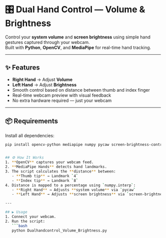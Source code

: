 # 🎛️ Dual Hand Control — Volume & Brightness

Control your **system volume** and **screen brightness** using simple hand gestures captured through your webcam.  
Built with **Python**, **OpenCV**, and **MediaPipe** for real-time hand tracking.  

---

## ✨ Features
- **Right Hand** → Adjust **Volume**
- **Left Hand** → Adjust **Brightness**
- Smooth control based on distance between thumb and index finger
- Real-time webcam preview with visual feedback
- No extra hardware required — just your webcam

---

## 📦 Requirements

Install all dependencies:

```bash
pip install opencv-python mediapipe numpy pycaw screen-brightness-control comtypes


## ⚙️ How It Works
1. **OpenCV** captures your webcam feed.
2. **MediaPipe Hands** detects hand landmarks.
3. The script calculates the **distance** between:
   - **Thumb tip** → Landmark `4`
   - **Index tip** → Landmark `8`
4. Distance is mapped to a percentage using `numpy.interp`:
   - **Right Hand** → Adjusts **system volume** via `pycaw`
   - **Left Hand** → Adjusts **screen brightness** via `screen-brightness-control`

---

## ▶️ Usage
1. Connect your webcam.
2. Run the script:
   ```bash
   python Dualhandcontrol_Volume_Brightness.py
